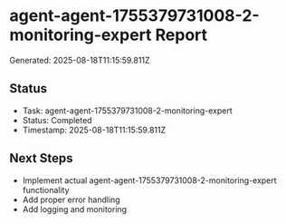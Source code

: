 # agent-agent-1755379731008-2-monitoring-expert Report

Generated: 2025-08-18T11:15:59.811Z

## Status
- Task: agent-agent-1755379731008-2-monitoring-expert
- Status: Completed
- Timestamp: 2025-08-18T11:15:59.811Z

## Next Steps
- Implement actual agent-agent-1755379731008-2-monitoring-expert functionality
- Add proper error handling
- Add logging and monitoring
